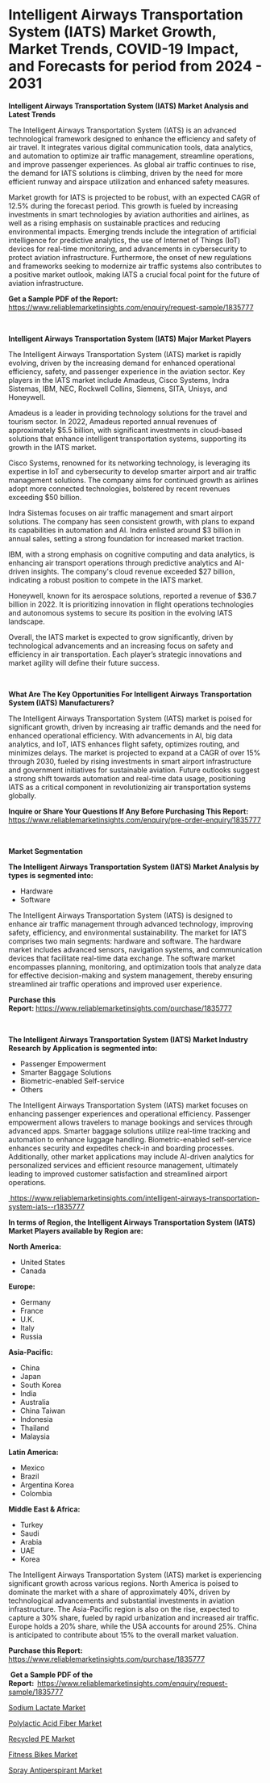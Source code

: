 <p><h1>Intelligent Airways Transportation System (IATS) Market Growth, Market Trends, COVID-19 Impact, and Forecasts for period from 2024 - 2031</h1></p><p><strong>Intelligent Airways Transportation System (IATS) Market Analysis and Latest Trends</strong></p>
<p><p>The Intelligent Airways Transportation System (IATS) is an advanced technological framework designed to enhance the efficiency and safety of air travel. It integrates various digital communication tools, data analytics, and automation to optimize air traffic management, streamline operations, and improve passenger experiences. As global air traffic continues to rise, the demand for IATS solutions is climbing, driven by the need for more efficient runway and airspace utilization and enhanced safety measures.</p><p>Market growth for IATS is projected to be robust, with an expected CAGR of 12.5% during the forecast period. This growth is fueled by increasing investments in smart technologies by aviation authorities and airlines, as well as a rising emphasis on sustainable practices and reducing environmental impacts. Emerging trends include the integration of artificial intelligence for predictive analytics, the use of Internet of Things (IoT) devices for real-time monitoring, and advancements in cybersecurity to protect aviation infrastructure. Furthermore, the onset of new regulations and frameworks seeking to modernize air traffic systems also contributes to a positive market outlook, making IATS a crucial focal point for the future of aviation infrastructure.</p></p>
<p><strong>Get a Sample PDF of the Report:&nbsp;</strong> <a href="https://www.reliablemarketinsights.com/enquiry/request-sample/1835777?utm_campaign=1739&utm_medium=2&utm_source=Github&utm_content=ia&utm_term=16102024&utm_id=intelligent-airways-transportation-system-iats">https://www.reliablemarketinsights.com/enquiry/request-sample/1835777</a></p>
<p>&nbsp;</p>
<p><strong>Intelligent Airways Transportation System (IATS) Major Market Players</strong></p>
<p><p>The Intelligent Airways Transportation System (IATS) market is rapidly evolving, driven by the increasing demand for enhanced operational efficiency, safety, and passenger experience in the aviation sector. Key players in the IATS market include Amadeus, Cisco Systems, Indra Sistemas, IBM, NEC, Rockwell Collins, Siemens, SITA, Unisys, and Honeywell.</p><p>Amadeus is a leader in providing technology solutions for the travel and tourism sector. In 2022, Amadeus reported annual revenues of approximately $5.5 billion, with significant investments in cloud-based solutions that enhance intelligent transportation systems, supporting its growth in the IATS market.</p><p>Cisco Systems, renowned for its networking technology, is leveraging its expertise in IoT and cybersecurity to develop smarter airport and air traffic management solutions. The company aims for continued growth as airlines adopt more connected technologies, bolstered by recent revenues exceeding $50 billion.</p><p>Indra Sistemas focuses on air traffic management and smart airport solutions. The company has seen consistent growth, with plans to expand its capabilities in automation and AI. Indra enlisted around $3 billion in annual sales, setting a strong foundation for increased market traction.</p><p>IBM, with a strong emphasis on cognitive computing and data analytics, is enhancing air transport operations through predictive analytics and AI-driven insights. The company's cloud revenue exceeded $27 billion, indicating a robust position to compete in the IATS market.</p><p>Honeywell, known for its aerospace solutions, reported a revenue of $36.7 billion in 2022. It is prioritizing innovation in flight operations technologies and autonomous systems to secure its position in the evolving IATS landscape.</p><p>Overall, the IATS market is expected to grow significantly, driven by technological advancements and an increasing focus on safety and efficiency in air transportation. Each player’s strategic innovations and market agility will define their future success.</p></p>
<p>&nbsp;</p>
<p><strong>What Are The Key Opportunities For Intelligent Airways Transportation System (IATS) Manufacturers?</strong></p>
<p><p>The Intelligent Airways Transportation System (IATS) market is poised for significant growth, driven by increasing air traffic demands and the need for enhanced operational efficiency. With advancements in AI, big data analytics, and IoT, IATS enhances flight safety, optimizes routing, and minimizes delays. The market is projected to expand at a CAGR of over 15% through 2030, fueled by rising investments in smart airport infrastructure and government initiatives for sustainable aviation. Future outlooks suggest a strong shift towards automation and real-time data usage, positioning IATS as a critical component in revolutionizing air transportation systems globally.</p></p>
<p><strong>Inquire or Share Your Questions If Any Before Purchasing This Report:</strong> <a href="https://www.reliablemarketinsights.com/enquiry/pre-order-enquiry/1835777?utm_campaign=1739&utm_medium=2&utm_source=Github&utm_content=ia&utm_term=16102024&utm_id=intelligent-airways-transportation-system-iats">https://www.reliablemarketinsights.com/enquiry/pre-order-enquiry/1835777</a></p>
<p>&nbsp;</p>
<p><strong>Market Segmentation</strong></p>
<p><strong>The Intelligent Airways Transportation System (IATS) Market Analysis by types is segmented into:</strong></p>
<p><ul><li>Hardware</li><li>Software</li></ul></p>
<p><p>The Intelligent Airways Transportation System (IATS) is designed to enhance air traffic management through advanced technology, improving safety, efficiency, and environmental sustainability. The market for IATS comprises two main segments: hardware and software. The hardware market includes advanced sensors, navigation systems, and communication devices that facilitate real-time data exchange. The software market encompasses planning, monitoring, and optimization tools that analyze data for effective decision-making and system management, thereby ensuring streamlined air traffic operations and improved user experience.</p></p>
<p><strong>Purchase this Report:&nbsp;</strong><a href="https://www.reliablemarketinsights.com/purchase/1835777?utm_campaign=1739&utm_medium=2&utm_source=Github&utm_content=ia&utm_term=16102024&utm_id=intelligent-airways-transportation-system-iats">https://www.reliablemarketinsights.com/purchase/1835777</a></p>
<p>&nbsp;</p>
<p><strong>The Intelligent Airways Transportation System (IATS) Market Industry Research by Application is segmented into:</strong></p>
<p><ul><li>Passenger Empowerment</li><li>Smarter Baggage Solutions</li><li>Biometric-enabled Self-service</li><li>Others</li></ul></p>
<p><p>The Intelligent Airways Transportation System (IATS) market focuses on enhancing passenger experiences and operational efficiency. Passenger empowerment allows travelers to manage bookings and services through advanced apps. Smarter baggage solutions utilize real-time tracking and automation to enhance luggage handling. Biometric-enabled self-service enhances security and expedites check-in and boarding processes. Additionally, other market applications may include AI-driven analytics for personalized services and efficient resource management, ultimately leading to improved customer satisfaction and streamlined airport operations.</p></p>
<p><a href="https://www.reliablemarketinsights.com/intelligent-airways-transportation-system-iats--r1835777?utm_campaign=1739&utm_medium=2&utm_source=Github&utm_content=ia&utm_term=16102024&utm_id=intelligent-airways-transportation-system-iats">&nbsp;https://www.reliablemarketinsights.com/intelligent-airways-transportation-system-iats--r1835777</a></p>
<p><strong>In terms of Region, the Intelligent Airways Transportation System (IATS) Market Players available by Region are:</strong></p>
<p>
    <p> <strong> North America: </strong>
        <ul>
            <li>United States</li>
            <li>Canada</li>
        </ul>
        </p> 
    <p> <strong> Europe: </strong>
        <ul>
            <li>Germany</li>
            <li>France</li>
            <li>U.K.</li>
            <li>Italy</li>
            <li>Russia</li>
        </ul>
        </p> 
    <p> <strong> Asia-Pacific: </strong>
        <ul>
            <li>China</li>
            <li>Japan</li>
            <li>South Korea</li>
            <li>India</li>
            <li>Australia</li>
            <li>China Taiwan</li>
            <li>Indonesia</li>
            <li>Thailand</li>
            <li>Malaysia</li>
        </ul>
        </p> 
    <p> <strong> Latin America: </strong>
        <ul>
            <li>Mexico</li>
            <li>Brazil</li>
            <li>Argentina Korea</li>
            <li>Colombia</li>
        </ul>
        </p> 
    <p> <strong> Middle East & Africa: </strong>
        <ul>
            <li>Turkey</li>
            <li>Saudi</li>
            <li>Arabia</li>
            <li>UAE</li>
            <li>Korea</li>
        </ul>
    </p>
    </p>
<p><p>The Intelligent Airways Transportation System (IATS) market is experiencing significant growth across various regions. North America is poised to dominate the market with a share of approximately 40%, driven by technological advancements and substantial investments in aviation infrastructure. The Asia-Pacific region is also on the rise, expected to capture a 30% share, fueled by rapid urbanization and increased air traffic. Europe holds a 20% share, while the USA accounts for around 25%. China is anticipated to contribute about 15% to the overall market valuation.</p></p>
<p><strong>Purchase this Report: </strong><a href="https://www.reliablemarketinsights.com/purchase/1835777?utm_campaign=1739&utm_medium=2&utm_source=Github&utm_content=ia&utm_term=16102024&utm_id=intelligent-airways-transportation-system-iats">https://www.reliablemarketinsights.com/purchase/1835777</a></p>
<p>&nbsp;<strong>Get a Sample PDF of the Report:&nbsp;&nbsp;</strong><a href="https://www.reliablemarketinsights.com/enquiry/request-sample/1835777?utm_campaign=1739&utm_medium=2&utm_source=Github&utm_content=ia&utm_term=16102024&utm_id=intelligent-airways-transportation-system-iats">https://www.reliablemarketinsights.com/enquiry/request-sample/1835777</a></p>
<p><strong></strong></p>
<p><p><a href="https://www.linkedin.com/pulse/sodium-lactate-market-forecast-global-trends-analysis-from-uuyhc?utm_campaign=1739&utm_medium=2&utm_source=Github&utm_content=ia&utm_term=16102024&utm_id=intelligent-airways-transportation-system-iats">Sodium Lactate Market</a></p><p><a href="https://www.linkedin.com/pulse/global-polylactic-acid-fiber-market-exploring-share-trends-votcc?utm_campaign=1739&utm_medium=2&utm_source=Github&utm_content=ia&utm_term=16102024&utm_id=intelligent-airways-transportation-system-iats">Polylactic Acid Fiber Market</a></p><p><a href="https://www.linkedin.com/pulse/navigating-recycled-pe-market-expert-analysis-forecast-period-bdhjc?utm_campaign=1739&utm_medium=2&utm_source=Github&utm_content=ia&utm_term=16102024&utm_id=intelligent-airways-transportation-system-iats">Recycled PE Market</a></p><p><a href="https://www.linkedin.com/pulse/digital-transformation-fitness-bikes-industry-market-opportunities-f5wof?utm_campaign=1739&utm_medium=2&utm_source=Github&utm_content=ia&utm_term=16102024&utm_id=intelligent-airways-transportation-system-iats">Fitness Bikes Market</a></p><p><a href="https://www.linkedin.com/pulse/in-depth-spray-antiperspirant-market-review-size-share-76cagr-txxhc?utm_campaign=1739&utm_medium=2&utm_source=Github&utm_content=ia&utm_term=16102024&utm_id=intelligent-airways-transportation-system-iats">Spray Antiperspirant Market</a></p></p>
